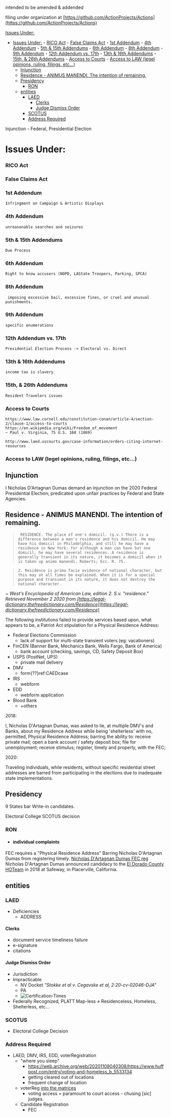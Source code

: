 intended to be amended & addended

filing under organization at [https://github.com/ActionProjects/Actions](https://github.com/ActionProjects/Actions)

[Issues Under:](#issues-under)
- [Issues Under:](#issues-under)
		- [RICO Act](#rico-act)
		- [False Claims Act](#false-claims-act)
		- [1st Addendum](#1st-addendum)
		- [4th Addendum](#4th-addendum)
		- [5th & 15th Addendums](#5th--15th-addendums)
		- [6th Addendum](#6th-addendum)
		- [8th Addendum](#8th-addendum)
		- [9th Addendum](#9th-addendum)
		- [12th Addendum vs. 17th](#12th-addendum-vs-17th)
		- [13th & 16th Addendums](#13th--16th-addendums)
		- [15th, & 26th Addendums](#15th--26th-addendums)
		- [Access to Courts](#access-to-courts)
		- [Access to LAW (legel opinions, ruling, filings, etc...)](#access-to-law-legel-opinions-ruling-filings-etc)
	- [Injunction](#injunction)
	- [Residence - ANIMUS MANENDI. The intention of remaining.](#residence---animus-manendi-the-intention-of-remaining)
	- [Presidency](#presidency)
		- [RON](#ron)
	- [entities](#entities)
		- [LAED](#laed)
			- [Clerks](#clerks)
			- [Judge Dismiss Order](#judge-dismiss-order)
		- [SCOTUS](#scotus)
		- [Address Required](#address-required)


Injunction - Federal, Presidential Election



# Issues Under:
### RICO Act
### False Claims Act
### 1st Addendum
	Infringment on Campaign & Artistic Displays
### 4th Addendum
	unreasonable searches and seizures
### 5th & 15th Addendums
	Due Process	
### 6th Addendum
	Right to know accusers (NOPD, LAState Troopers, Parking, SPCA)
### 8th Addendum
	 imposing excessive bail, excessive fines, or cruel and unusual punishments.
### 9th Addendum
	specific enumerations
### 12th Addendum vs. 17th
	Presidential Election Process -> Electoral vs. Direct
### 13th & 16th Addendums
	income tax is slavery
### 15th, & 26th Addendums
	Resident Travelers issues
### Access to Courts
	https://www.law.cornell.edu/constitution-conan/article-4/section-2/clause-1/access-to-courts
	https://en.wikipedia.org/wiki/Freedom_of_movement
	~ Paul v. Virginia, 75 U.S. 168 (1869)

	http://www.laed.uscourts.gov/case-information/orders-citing-internet-resources
### Access to LAW (legel opinions, ruling, filings, etc...)

## Injunction

I Nicholas D'Artagnan Dumas demand an injunction on the 2020 Federal Presidential Election; predicated upon unfair practices by Federal and State Agencies.

## Residence - ANIMUS MANENDI. The intention of remaining.

>      RESIDENCE. The place of one's domicil. (q.v.) There is a difference between a man's residence and his domicil. He may have his domicil in Philadelphia, and still he may have a residence in New York; for although a man can have but one domicil, he may have several residences. A residence is generally transient in its nature, it becomes a domicil when it is taken up animo manendi. Roberts; Ecc. R. 75.

>     2. Residence is prima facie evidence of national character, but this may at all times be explained. When it is for a special purpose and transient in its nature, it does not destroy the national character.
*~ West's Encyclopedia of American Law, edition 2. S.v. "residence." Retrieved November 2 2020 from [https://legal-dictionary.thefreedictionary.com/Residence](https://legal-dictionary.thefreedictionary.com/Residence)*


The following institutions failed to provide services based upon, what appears to be, a Patriot Act stipulation for a Physical Residence Address: 
- Federal Elections Commission
  - lack of support for multi-state transient voters (eg: vacationers)
- FinCEN (Banner Bank, Mechanics Bank, Wells Fargo, Bank of America)
  - bank account (checking, savings, CD, Safety Deposit Box)
- USPS (PostNet, UPS)
  - private mail delivery
- DMV
  - form{??}ref:CAEDcase
- IRS
  - webform
- EDD
  - webform application
- Blood Bank
  - +others

2018:

I, Nicholas D'Artagnan Dumas, was asked to lie, at multiple DMV's and Banks, about my Residence Address while being 'shelterless' with no, permitted, Physical Residence Address; barring the ability to: receive private mail; open a bank account / safety deposit box; file for unemployment; receive stimulus; register, timely and properly, with the FEC;

2020:

Traveling individuals, while residents, without specific residential street addresses are barred from participating in the elections due to inadequate state implementations.

## Presidency

9 States bar Write-in candidates.

Electoral College SCOTUS decision

### RON

- #### individual complaints

<!-- Supplemental information can be found on confiscated hardware by the NOPD; after the police shooting on Royal Street in New Orleans, Louisiana https://mobile.twitter.com/wwltv/status/1322369591885090817?s=10 @ https://www.youtube.com/watch?v=7cezZkvw718 see me recording w/ Adeline (the puppy). -->

FEC requires a "Physical Residence Address" Barring Nicholas D'Artagnan Dumas from registering timely.
[Nicholas D'Artagnan Dumas FEC reg](https://www.fec.gov/data/candidate/P00017343/?cycle=2020&election_full=true)
Nicholas D'Artagnan Dumas announced candidacy to the [El Dorado County HOTeam](https://www.counties.org/post/el-dorado-countys-homeless-outreach-team) in 2018 at Safeway, in Placerville, California.

<!-- Original Compilation / Composition with NOPD Detectives; after, device confiscated for video retrieval of NOLA Police Involved Shooting on 10/30/2020 at Royal Street. -->

## entities

### LAED

- Deficiencies
  - ADDRESS

#### Clerks

- document service timeliness failure
- e-signature
- citations

#### Judge Dismiss Order

- Jurisdiction
- Impracticable
  - NV Docket *"Stokke et al v. Cegavske et al, 2:20-cv-02046-DJA"*
  - PA
  - ![Certification-Times](/actions/pages/theSuits/Complaints/Presidential_Campaign/Election-Certification.PNG)
- Federally Recognized, PLATT Map-less ≠ Residenceless, Homeless, Shelterless, etc...

### SCOTUS

- Electoral College Decision

### Address Required
- LAED, DMV, IRS, EDD, voterRegistration
  - "where you sleep"
    - https://web.archive.org/web/20201108040308/https://www.huffpost.com/entry/voting-and-homeless_b_5533134
    - getting cleared out of locations
    - frequent change of location
  - voterReg [into the matrices](https://docs.google.com/spreadsheets/d/11BQV6dw4WY2neblNqhRKdZolpbf4zc49yi7NcvXTuB0/edit?usp=drivesdk
)
    - voting access = paramount to court access - chusing [sic] judges.
  - Candidate Registration
    - FEC
